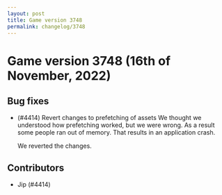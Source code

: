 ```yaml
---
layout: post
title: Game version 3748
permalink: changelog/3748
---
```


# Game version 3748 (16th of November, 2022)

## Bug fixes

- (#4414) Revert changes to prefetching of assets
  We thought we understood how prefetching worked, but we were wrong. As a result some
  people ran out of memory. That results in an application crash.

  We reverted the changes.

## Contributors

- Jip (#4414)
